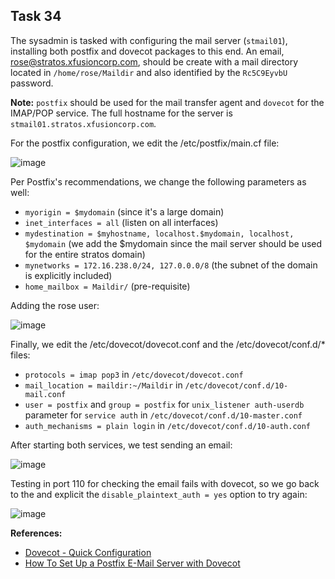 ## Task 34

The sysadmin is tasked with configuring the mail server (`stmail01`), installing both postfix and dovecot packages to this end. An email, rose@stratos.xfusioncorp.com, should be create with a mail directory located in `/home/rose/Maildir` and also identified by the `Rc5C9EyvbU` password.

**Note:** `postfix` should be used for the mail transfer agent and `dovecot` for the IMAP/POP service. The full hostname for the server is `stmail01.stratos.xfusioncorp.com`.

For the postfix configuration, we edit the /etc/postfix/main.cf file:

![image](https://github.com/kmilach/kodekloud-engineer/assets/53876300/5d37134d-a8f9-44b1-bf49-f89144046bdc)

Per Postfix's recommendations, we change the following parameters as well:
- `myorigin = $mydomain` (since it's a large domain)
- `inet_interfaces = all` (listen on all interfaces)
- `mydestination = $myhostname, localhost.$mydomain, localhost, $mydomain` (we add the $mydomain since the mail server should be used for the entire stratos domain)
- `mynetworks = 172.16.238.0/24, 127.0.0.0/8` (the subnet of the domain is explicitly included)
- `home_mailbox = Maildir/` (pre-requisite)

Adding the rose user:

![image](https://github.com/kmilach/kodekloud-engineer/assets/53876300/684b0150-0ac3-4053-a4c8-2f91acdcb6ca)

Finally, we edit the /etc/dovecot/dovecot.conf and the /etc/dovecot/conf.d/* files:
- `protocols = imap pop3` in `/etc/dovecot/dovecot.conf`
- `mail_location = maildir:~/Maildir` in `/etc/dovecot/conf.d/10-mail.conf`
- `user = postfix` and `group = postfix` for `unix_listener auth-userdb` parameter for `service auth` in `/etc/dovecot/conf.d/10-master.conf`
- `auth_mechanisms = plain login` in `/etc/dovecot/conf.d/10-auth.conf`

After starting both services, we test sending an email:

![image](https://github.com/kmilach/kodekloud-engineer/assets/53876300/6e906416-16e9-415c-845c-68642544aa43)

Testing in port 110 for checking the email fails with dovecot, so we go back to the and explicit the `disable_plaintext_auth = yes` option to try again:

![image](https://github.com/kmilach/kodekloud-engineer/assets/53876300/e7aeeda0-1f0e-432d-ba69-2e7fbda8d3da)



**References:**
- [Dovecot - Quick Configuration](https://doc.dovecot.org/configuration_manual/quick_configuration/#id2)
- [How To Set Up a Postfix E-Mail Server with Dovecot](https://www.digitalocean.com/community/tutorials/how-to-set-up-a-postfix-e-mail-server-with-dovecot)
